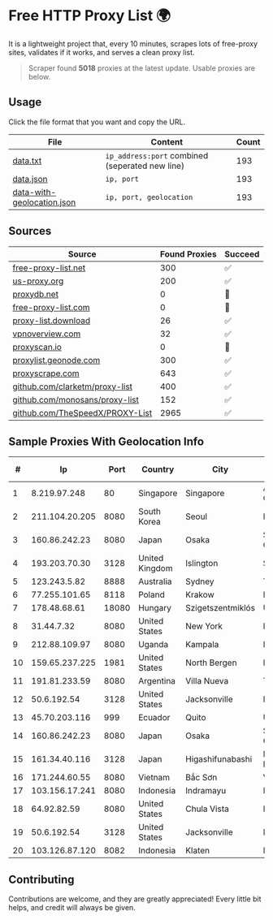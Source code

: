 
# Free HTTP Proxy List 🌍

It is a lightweight project that, every 10 minutes, scrapes lots of free-proxy sites, validates if it works, and serves a clean proxy list.


> Scraper found **5018** proxies at the latest update. Usable proxies are below.

## Usage

Click the file format that you want and copy the URL.


|File|Content|Count|
|----|-------|-----|
|[data.txt](https://raw.githubusercontent.com/themiralay/Proxy-List-World/master/data.txt)|`ip_address:port` combined (seperated new line)|193|
|[data.json](https://raw.githubusercontent.com/themiralay/Proxy-List-World/master/data.json)|`ip, port`|193|
|[data-with-geolocation.json](https://raw.githubusercontent.com/themiralay/Proxy-List-World/master/data-with-geolocation.json)|`ip, port, geolocation`|193|

## Sources

|Source|Found Proxies|Succeed|
|------|-------------|-------|
|[free-proxy-list.net](https://free-proxy-list.net)|300|✅|
|[us-proxy.org](https://www.us-proxy.org)|200|✅|
|[proxydb.net](http://proxydb.net)|0|🚫|
|[free-proxy-list.com](https://free-proxy-list.com/?page=&port=&type%5B%5D=http&type%5B%5D=https&up_time=0&search=Search)|0|🚫|
|[proxy-list.download](https://www.proxy-list.download/HTTP)|26|✅|
|[vpnoverview.com](https://vpnoverview.com/privacy/anonymous-browsing/free-proxy-servers)|32|✅|
|[proxyscan.io](https://www.proxyscan.io)|0|🚫|
|[proxylist.geonode.com](https://proxylist.geonode.com/api/proxy-list?limit=300&page=1&sort_by=lastChecked&sort_type=desc&protocols=http,https)|300|✅|
|[proxyscrape.com](https://api.proxyscrape.com/v2/?request=displayproxies&protocol=http&timeout=10000&country=all&ssl=all&anonymity=all)|643|✅|
|[github.com/clarketm/proxy-list](https://raw.githubusercontent.com/clarketm/proxy-list/master/proxy-list-raw.txt)|400|✅|
|[github.com/monosans/proxy-list](https://raw.githubusercontent.com/monosans/proxy-list/main/proxies/http.txt)|152|✅|
|[github.com/TheSpeedX/PROXY-List](https://raw.githubusercontent.com/TheSpeedX/PROXY-List/master/http.txt)|2965|✅|


## Sample Proxies With Geolocation Info

|#|Ip|Port|Country|City|Internet Service Provider|
|-|--|----|-------|----|-------------------------|
|1|8.219.97.248|80|Singapore|Singapore|Alibaba (US) Technology Co., Ltd.|
|2|211.104.20.205|8080|South Korea|Seoul|Korea Telecom|
|3|160.86.242.23|8080|Japan|Osaka|Sony Network Communications Inc|
|4|193.203.70.30|3128|United Kingdom|Islington|Sohonet Ripe|
|5|123.243.5.82|8888|Australia|Sydney|TPG Internet Pty Ltd|
|6|77.255.101.65|8118|Poland|Krakow|Netia SA|
|7|178.48.68.61|18080|Hungary|Szigetszentmiklós|UPC|
|8|31.44.7.32|8080|United States|New York|ITGLOBAL.COM NL B.V.|
|9|212.88.109.97|8080|Uganda|Kampala|MTN Uganda|
|10|159.65.237.225|1981|United States|North Bergen|DigitalOcean, LLC|
|11|191.81.233.59|8080|Argentina|Villa Nueva|Telefonica de Argentina|
|12|50.6.192.54|3128|United States|Jacksonville|Network Solutions, LLC|
|13|45.70.203.116|999|Ecuador|Quito|Ufinet Panama S.A.|
|14|160.86.242.23|8080|Japan|Osaka|Sony Network Communications Inc|
|15|161.34.40.116|3128|Japan|Higashifunabashi|NTT PC Communications, Inc.|
|16|171.244.60.55|8080|Vietnam|Bắc Sơn|VIETEL|
|17|103.156.17.241|8080|Indonesia|Indramayu|RSTNET|
|18|64.92.82.59|8080|United States|Chula Vista|Momentum Telecom, Inc.|
|19|50.6.192.54|3128|United States|Jacksonville|Network Solutions, LLC|
|20|103.126.87.120|8082|Indonesia|Klaten|BINTANGPERKASAORION|



## Contributing

Contributions are welcome, and they are greatly appreciated! Every
little bit helps, and credit will always be given.

